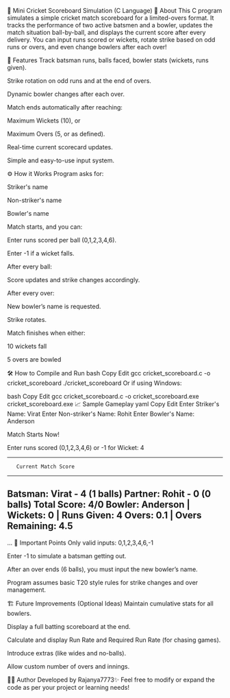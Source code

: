 🏏 Mini Cricket Scoreboard Simulation (C Language)
📜 About
This C program simulates a simple cricket match scoreboard for a limited-overs format.
It tracks the performance of two active batsmen and a bowler, updates the match situation ball-by-ball, and displays the current score after every delivery.
You can input runs scored or wickets, rotate strike based on odd runs or overs, and even change bowlers after each over!

🎯 Features
Track batsman runs, balls faced, bowler stats (wickets, runs given).

Strike rotation on odd runs and at the end of overs.

Dynamic bowler changes after each over.

Match ends automatically after reaching:

Maximum Wickets (10), or

Maximum Overs (5, or as defined).

Real-time current scorecard updates.

Simple and easy-to-use input system.

⚙️ How it Works
Program asks for:

Striker's name

Non-striker's name

Bowler's name

Match starts, and you can:

Enter runs scored per ball (0,1,2,3,4,6).

Enter -1 if a wicket falls.

After every ball:

Score updates and strike changes accordingly.

After every over:

New bowler’s name is requested.

Strike rotates.

Match finishes when either:

10 wickets fall

5 overs are bowled

🛠️ How to Compile and Run
bash
Copy
Edit
gcc cricket_scoreboard.c -o cricket_scoreboard
./cricket_scoreboard
Or if using Windows:

bash
Copy
Edit
gcc cricket_scoreboard.c -o cricket_scoreboard.exe
cricket_scoreboard.exe
📈 Sample Gameplay
yaml
Copy
Edit
Enter Striker's Name: Virat
Enter Non-striker's Name: Rohit
Enter Bowler's Name: Anderson

Match Starts Now!

Enter runs scored (0,1,2,3,4,6) or -1 for Wicket: 4

----------------------------------
       Current Match Score       
----------------------------------
Batsman: Virat - 4 (1 balls)
Partner: Rohit - 0 (0 balls)
Total Score: 4/0
Bowler: Anderson | Wickets: 0 | Runs Given: 4
Overs: 0.1 | Overs Remaining: 4.5
----------------------------------

...
📌 Important Points
Only valid inputs: 0,1,2,3,4,6,-1

Enter -1 to simulate a batsman getting out.

After an over ends (6 balls), you must input the new bowler’s name.

Program assumes basic T20 style rules for strike changes and over management.

🏗️ Future Improvements (Optional Ideas)
Maintain cumulative stats for all bowlers.

Display a full batting scoreboard at the end.

Calculate and display Run Rate and Required Run Rate (for chasing games).

Introduce extras (like wides and no-balls).

Allow custom number of overs and innings.

👨‍💻 Author
Developed by Rajanya7773✨
Feel free to modify or expand the code as per your project or learning needs!

